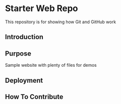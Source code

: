 # Starter Web Repo

This repository is for showing how Git and GitHub work

## Introduction

## Purpose

Sample website with plenty of files for demos

## Deployment


## How To Contribute

